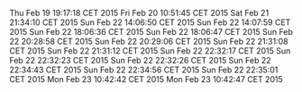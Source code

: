 Thu Feb 19 19:17:18 CET 2015
Fri Feb 20 10:51:45 CET 2015
Sat Feb 21 21:34:10 CET 2015
Sun Feb 22 14:06:50 CET 2015
Sun Feb 22 14:07:59 CET 2015
Sun Feb 22 18:06:36 CET 2015
Sun Feb 22 18:06:47 CET 2015
Sun Feb 22 20:28:58 CET 2015
Sun Feb 22 20:29:06 CET 2015
Sun Feb 22 21:31:08 CET 2015
Sun Feb 22 21:31:12 CET 2015
Sun Feb 22 22:32:17 CET 2015
Sun Feb 22 22:32:23 CET 2015
Sun Feb 22 22:32:26 CET 2015
Sun Feb 22 22:34:43 CET 2015
Sun Feb 22 22:34:56 CET 2015
Sun Feb 22 22:35:01 CET 2015
Mon Feb 23 10:42:42 CET 2015
Mon Feb 23 10:42:47 CET 2015
